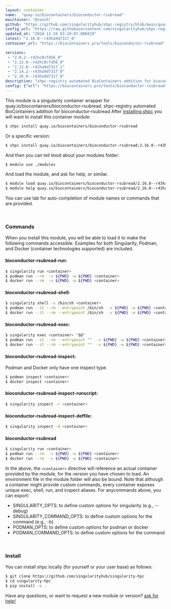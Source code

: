 ```yaml
---
layout: container
name:  "quay.io/biocontainers/bioconductor-rsubread"
maintainer: "@vsoch"
github: "https://github.com/singularityhub/shpc-registry/blob/main/quay.io/biocontainers/bioconductor-rsubread/container.yaml"
config_url: "https://raw.githubusercontent.com/singularityhub/shpc-registry/main/quay.io/biocontainers/bioconductor-rsubread/container.yaml"
updated_at: "2024-11-19 03:29:07.006819"
latest: "2.16.0--r43ha9d7317_0"
container_url: "https://biocontainers.pro/tools/bioconductor-rsubread"

versions:
 - "2.8.2--r41hc0cfd56_0"
 - "2.12.0--r42hc0cfd56_0"
 - "2.12.0--r42ha9d7317_1"
 - "2.14.2--r43ha9d7317_0"
 - "2.16.0--r43ha9d7317_0"
description: "shpc-registry automated BioContainers addition for bioconductor-rsubread"
config: {"url": "https://biocontainers.pro/tools/bioconductor-rsubread", "maintainer": "@vsoch", "description": "shpc-registry automated BioContainers addition for bioconductor-rsubread", "latest": {"2.16.0--r43ha9d7317_0": "sha256:39f4d78a0e2abc33b468c3ec4bb08e07c13e8a71e2120aa3b4d1aa3ecb6ca2b5"}, "tags": {"2.8.2--r41hc0cfd56_0": "sha256:a95e788d3ec62d2450e50584d5bc785edfd3593d116ef70bd2996e04195de6a2", "2.12.0--r42hc0cfd56_0": "sha256:fe2aa17bb1b8fe926ff6019bd7df3274ae5e1db73e21f5cd3150eb71e1c6073b", "2.12.0--r42ha9d7317_1": "sha256:9bb3342815d2d9220169c47a35fd77cd919a33dbddcc472c8833d235c348ec56", "2.14.2--r43ha9d7317_0": "sha256:29c9ca926c86658800a4da8ad3413c218ea43dc75193c2e76cc5e61cd60e580a", "2.16.0--r43ha9d7317_0": "sha256:39f4d78a0e2abc33b468c3ec4bb08e07c13e8a71e2120aa3b4d1aa3ecb6ca2b5"}, "docker": "quay.io/biocontainers/bioconductor-rsubread"}
---
```


This module is a singularity container wrapper for quay.io/biocontainers/bioconductor-rsubread.
shpc-registry automated BioContainers addition for bioconductor-rsubread
After [installing shpc](#install) you will want to install this container module:


```bash
$ shpc install quay.io/biocontainers/bioconductor-rsubread
```

Or a specific version:

```bash
$ shpc install quay.io/biocontainers/bioconductor-rsubread:2.16.0--r43ha9d7317_0
```

And then you can tell lmod about your modules folder:

```bash
$ module use ./modules
```

And load the module, and ask for help, or similar.

```bash
$ module load quay.io/biocontainers/bioconductor-rsubread/2.16.0--r43ha9d7317_0
$ module help quay.io/biocontainers/bioconductor-rsubread/2.16.0--r43ha9d7317_0
```

You can use tab for auto-completion of module names or commands that are provided.

<br>

### Commands

When you install this module, you will be able to load it to make the following commands accessible.
Examples for both Singularity, Podman, and Docker (container technologies supported) are included.

#### bioconductor-rsubread-run:

```bash
$ singularity run <container>
$ podman run --rm  -v ${PWD} -w ${PWD} <container>
$ docker run --rm  -v ${PWD} -w ${PWD} <container>
```

#### bioconductor-rsubread-shell:

```bash
$ singularity shell -s /bin/sh <container>
$ podman run --it --rm --entrypoint /bin/sh  -v ${PWD} -w ${PWD} <container>
$ docker run --it --rm --entrypoint /bin/sh  -v ${PWD} -w ${PWD} <container>
```

#### bioconductor-rsubread-exec:

```bash
$ singularity exec <container> "$@"
$ podman run --it --rm --entrypoint ""  -v ${PWD} -w ${PWD} <container> "$@"
$ docker run --it --rm --entrypoint ""  -v ${PWD} -w ${PWD} <container> "$@"
```

#### bioconductor-rsubread-inspect:

Podman and Docker only have one inspect type.

```bash
$ podman inspect <container>
$ docker inspect <container>
```

#### bioconductor-rsubread-inspect-runscript:

```bash
$ singularity inspect -r <container>
```

#### bioconductor-rsubread-inspect-deffile:

```bash
$ singularity inspect -d <container>
```



#### bioconductor-rsubread

```bash
$ singularity run <container>
$ podman run --rm  -v ${PWD} -w ${PWD} <container>
$ docker run --rm  -v ${PWD} -w ${PWD} <container>
```


In the above, the `<container>` directive will reference an actual container provided
by the module, for the version you have chosen to load. An environment file in the
module folder will also be bound. Note that although a container
might provide custom commands, every container exposes unique exec, shell, run, and
inspect aliases. For anycommands above, you can export:

 - SINGULARITY_OPTS: to define custom options for singularity (e.g., --debug)
 - SINGULARITY_COMMAND_OPTS: to define custom options for the command (e.g., -b)
 - PODMAN_OPTS: to define custom options for podman or docker
 - PODMAN_COMMAND_OPTS: to define custom options for the command

<br>

### Install

You can install shpc locally (for yourself or your user base) as follows:

```bash
$ git clone https://github.com/singularityhub/singularity-hpc
$ cd singularity-hpc
$ pip install -e .
```

Have any questions, or want to request a new module or version? [ask for help!](https://github.com/singularityhub/singularity-hpc/issues)